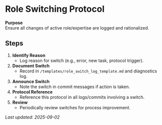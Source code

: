 # Role Switching Protocol

**Purpose**  
Ensure all changes of active role/expertise are logged and rationalized.

## Steps

1. **Identify Reason**  
   - Log reason for switch (e.g., error, new task, protocol trigger).
2. **Document Switch**  
   - Record in `/templates/role_switch_log_template.md` and diagnostics log.
3. **Announce Switch**  
   - Note the switch in commit messages if action is taken.
4. **Protocol Reference**  
   - Reference this protocol in all logs/commits involving a switch.
5. **Review**  
   - Periodically review switches for process improvement.

_Last updated: 2025-09-02_